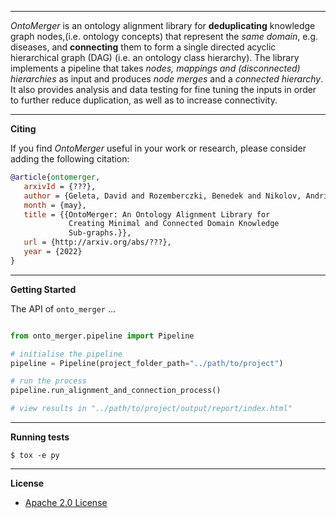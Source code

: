 
--------------------------------------------------------------------------------

*OntoMerger* is an ontology alignment library for **deduplicating** knowledge
graph nodes,(i.e. ontology concepts) that represent the *same domain*, e.g. diseases,
and **connecting** them to form a single directed acyclic hierarchical graph (DAG) (i.e. an ontology
class hierarchy).  The library implements a pipeline that takes *nodes, mappings and
(disconnected) hierarchies* as input and produces *node merges* and a *connected hierarchy*.
It also provides analysis and data testing for fine tuning the inputs in order
to further reduce duplication, as well as to increase connectivity.

--------------------------------------------------------------------------------

**Citing**


If you find *OntoMerger* useful in your work or research, please consider adding the following citation:

```bibtex
@article{ontomerger,
   arxivId = {???},
   author = {Geleta, David and Rozemberczki, Benedek and Nikolov, Andriy and O'Donoghue, Mark and Gogleva, Anna and Tamma, Valentina},
   month = {may},
   title = {{OntoMerger: An Ontology Alignment Library for
             Creating Minimal and Connected Domain Knowledge
             Sub-graphs.}},
   url = {http://arxiv.org/abs/???},
   year = {2022}
}
```
--------------------------------------------------------------------------------

**Getting Started**

The API of `onto_merger` ...

```python

from onto_merger.pipeline import Pipeline

# initialise the pipeline
pipeline = Pipeline(project_folder_path="../path/to/project")

# run the process
pipeline.run_alignment_and_connection_process()

# view results in "../path/to/project/output/report/index.html"
```

--------------------------------------------------------------------------------

**Running tests**

```
$ tox -e py
```
--------------------------------------------------------------------------------

**License**

- [Apache 2.0 License](https://github.com/AstraZeneca/onto_merger/blob/main/LICENSE)

